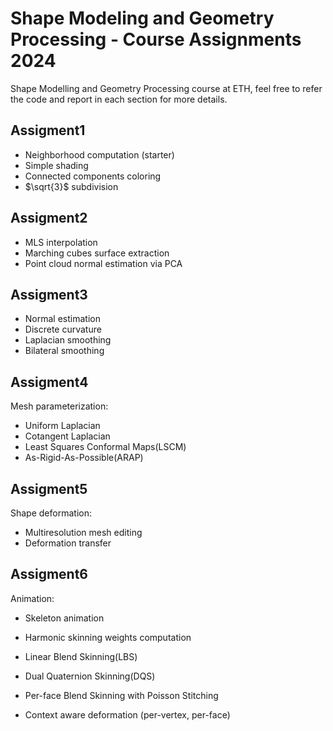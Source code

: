 # Shape Modeling and Geometry Processing - Course Assignments 2024

Shape Modelling and Geometry Processing course at ETH, feel free to refer the code and report in each section for more details.

## Assigment1 

* Neighborhood computation (starter)
* Simple shading
* Connected components coloring
* $\sqrt{3}$ subdivision

## Assigment2 

* MLS interpolation
* Marching cubes surface extraction
* Point cloud normal estimation via PCA

## Assigment3

* Normal estimation
* Discrete curvature
* Laplacian smoothing
* Bilateral smoothing

## Assigment4

Mesh parameterization:

* Uniform Laplacian
* Cotangent Laplacian 
* Least Squares Conformal Maps(LSCM) 
* As-Rigid-As-Possible(ARAP) 

## Assigment5

Shape deformation:

* Multiresolution mesh editing
* Deformation transfer

## Assigment6

Animation:

* Skeleton animation

* Harmonic skinning weights computation
* Linear Blend Skinning(LBS)
* Dual Quaternion Skinning(DQS)
* Per-face Blend Skinning with Poisson Stitching
* Context aware deformation (per-vertex, per-face)
